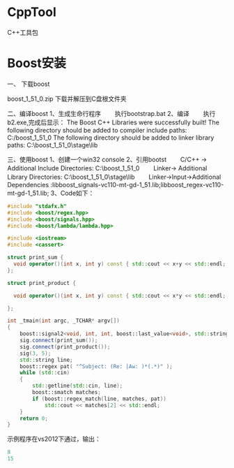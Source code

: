 # CppTool
C++工具包



# Boost安装

一、 下载boost

boost_1_51_0.zip 下载并解压到C盘根文件夹

二、编译boost
1、生成生命行程序
　　执行bootstrap.bat
2、编译
　　执行b2.exe,完成后显示：
The Boost C++ Libraries were successfully built!
The following directory should be added to compiler include paths:
    C:/boost_1_51_0
The following directory should be added to linker library paths:
    C:\boost_1_51_0\stage\lib

三、使用boost
1、创建一个win32 console
2、引用bootst
　　C/C++ -> Additional Include Directories: C:\boost_1_51_0
　　Linker-> Additional Library Directories: C:\boost_1_51_0\stage\lib
　　Linker->Input->Additional Dependencies :libboost_signals-vc110-mt-gd-1_51.lib;libboost_regex-vc110-mt-gd-1_51.lib;
3、Code如下：

```c++
#include "stdafx.h"
#include <boost/regex.hpp>
#include <boost/signals.hpp>
#include <boost/lambda/lambda.hpp>

#include <iostream>
#include <cassert>

struct print_sum {
  void operator()(int x, int y) const { std::cout << x+y << std::endl; }
};

struct print_product {

  void operator()(int x, int y) const { std::cout << x*y << std::endl; }

};

int _tmain(int argc, _TCHAR* argv[])
{
    boost::signal2<void, int, int, boost::last_value<void>, std::string> sig;
    sig.connect(print_sum());
    sig.connect(print_product());
    sig(3, 5);
    std::string line;    
    boost::regex pat( "^Subject: (Re: |Aw: )*(.*)" );   
    while (std::cin)
    {        
        std::getline(std::cin, line);        
        boost::smatch matches;       
        if (boost::regex_match(line, matches, pat)) 
            std::cout << matches[2] << std::endl;    
    }
    return 0;
}
```

示例程序在vs2012下通过，输出：

```c++
8
15
```

